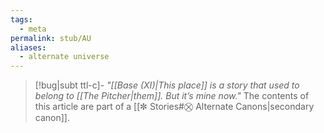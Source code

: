 ```yaml
---
tags:
  - meta
permalink: stub/AU
aliases:
  - alternate universe
---
```

>[!bug|subt ttl-c]- _"[[Base (XI)|This place]] is a story that used to belong to [[The Pitcher|them]]. But it’s mine now."_ The contents of this article are part of a [[✼ Stories#⛒ Alternate Canons|secondary canon]].
